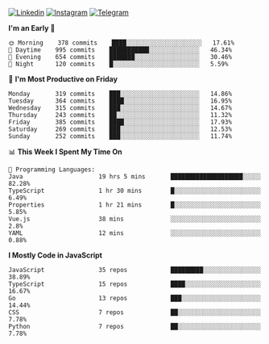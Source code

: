 [![Linkedin](https://img.shields.io/badge/-Archie-blue?style=flat-square&labelColor=gray&logo=Linkedin&logoColor=white&link=https://www.linkedin.com/in/archisdi)](https://www.linkedin.com/in/archisdi)
[![Instagram](https://img.shields.io/badge/-@archisdi-orange?style=flat-square&labelColor=gray&logo=Instagram&logoColor=white&link=https://www.instagram.com/archisdi)](https://www.instagram.com/archisdi)
[![Telegram](https://img.shields.io/badge/-aai-informational?style=flat-square&labelColor=gray&logo=telegram&logoColor=white&link=https://t.me/archisdi)](https://t.me/archisdi)

<!--START_SECTION:waka-->
**I'm an Early 🐤** 

```text
🌞 Morning    378 commits    ████░░░░░░░░░░░░░░░░░░░░░   17.61% 
🌆 Daytime    995 commits    ███████████░░░░░░░░░░░░░░   46.34% 
🌃 Evening    654 commits    ███████░░░░░░░░░░░░░░░░░░   30.46% 
🌙 Night      120 commits    █░░░░░░░░░░░░░░░░░░░░░░░░   5.59%

```
📅 **I'm Most Productive on Friday** 

```text
Monday       319 commits    ███░░░░░░░░░░░░░░░░░░░░░░   14.86% 
Tuesday      364 commits    ████░░░░░░░░░░░░░░░░░░░░░   16.95% 
Wednesday    315 commits    ███░░░░░░░░░░░░░░░░░░░░░░   14.67% 
Thursday     243 commits    ██░░░░░░░░░░░░░░░░░░░░░░░   11.32% 
Friday       385 commits    ████░░░░░░░░░░░░░░░░░░░░░   17.93% 
Saturday     269 commits    ███░░░░░░░░░░░░░░░░░░░░░░   12.53% 
Sunday       252 commits    ███░░░░░░░░░░░░░░░░░░░░░░   11.74%

```


📊 **This Week I Spent My Time On** 

```text
💬 Programming Languages: 
Java                     19 hrs 5 mins       ████████████████████░░░░░   82.28% 
TypeScript               1 hr 30 mins        █░░░░░░░░░░░░░░░░░░░░░░░░   6.49% 
Properties               1 hr 21 mins        █░░░░░░░░░░░░░░░░░░░░░░░░   5.85% 
Vue.js                   38 mins             ░░░░░░░░░░░░░░░░░░░░░░░░░   2.8% 
YAML                     12 mins             ░░░░░░░░░░░░░░░░░░░░░░░░░   0.88%

```

**I Mostly Code in JavaScript** 

```text
JavaScript               35 repos            █████████░░░░░░░░░░░░░░░░   38.89% 
TypeScript               15 repos            ████░░░░░░░░░░░░░░░░░░░░░   16.67% 
Go                       13 repos            ███░░░░░░░░░░░░░░░░░░░░░░   14.44% 
CSS                      7 repos             ██░░░░░░░░░░░░░░░░░░░░░░░   7.78% 
Python                   7 repos             ██░░░░░░░░░░░░░░░░░░░░░░░   7.78%

```



<!--END_SECTION:waka-->